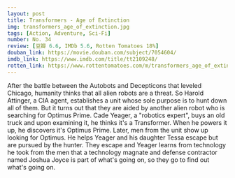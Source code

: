 ```yaml
---
layout: post 
title: Transformers - Age of Extinction
img: transformers_age_of_extinction.jpg
tags: [Action, Adventure, Sci-Fi]
number: No. 34
review: [豆瓣 6.6, IMDb 5.6, Rotten Tomatoes 18%]
douban_link: https://movie.douban.com/subject/7054604/
imdb_link: https://www.imdb.com/title/tt2109248/
rotten_link: https://www.rottentomatoes.com/m/transformers_age_of_extinction
---
```


After the battle between the Autobots and Decepticons that leveled Chicago, humanity thinks that all alien robots are a threat. So Harold Attinger, a CIA agent, establishes a unit whose sole purpose is to hunt down all of them. But it turns out that they are aided by another alien robot who is searching for Optimus Prime. Cade Yeager, a "robotics expert", buys an old truck and upon examining it, he thinks it's a Transformer. When he powers it up, he discovers it's Optimus Prime. Later, men from the unit show up looking for Optimus. He helps Yeager and his daughter Tessa escape but are pursued by the hunter. They escape and Yeager learns from technology he took from the men that a technology magnate and defense contractor named Joshua Joyce is part of what's going on, so they go to find out what's going on.